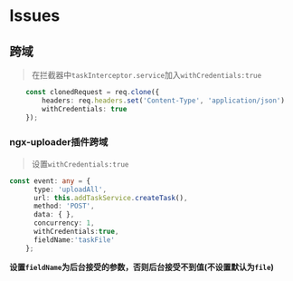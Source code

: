 # Issues

## 跨域
> 在拦截器中`taskInterceptor.service`加入`withCredentials:true`

```Typescript
    const clonedRequest = req.clone({
        headers: req.headers.set('Content-Type', 'application/json')
        withCredentials: true 
    });
```

### ngx-uploader插件跨域
>  设置`withCredentials:true`

```typescript
const event: any = {
      type: 'uploadAll',
      url: this.addTaskService.createTask(),
      method: 'POST',
      data: { },
      concurrency: 1,
      withCredentials:true,
      fieldName:'taskFile'
    };
```

**设置`fieldName`为后台接受的参数，否则后台接受不到值(不设置默认为`file`)**


